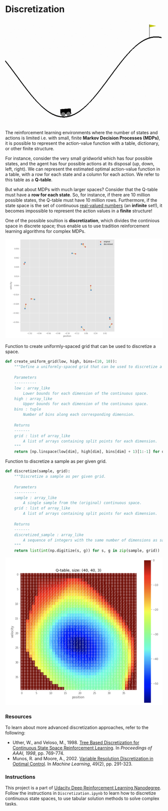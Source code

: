 # Discretization

![asset00001](asset/asset00001.png)

The reinforcement learning environments where the number of states and actions is limited i.e. with small, finite **Markov Decision Processes (MDPs)**, it is possible to represent the action-value function with a table, dictionary, or other finite structure.

For instance, consider the very small gridworld which has four possible states, and the agent has four possible actions at its disposal (up, down, left, right). We can represent the estimated optimal action-value function in a table, with a row for each state and a column for each action. We refer to this table as a **Q-table**.

But what about MDPs with much larger spaces? Consider that the Q-table must have a **row for each state**. So, for instance, if there are 10 million possible states, the Q-table must have 10 million rows. Furthermore, if the state space is the set of continuous [real-valued numbers](https://en.wikipedia.org/wiki/Real_number) (an **infinite** set!), it becomes impossible to represent the action values in a **finite** structure! 

One of the possible soultion is **discretization**, which divides the continious space in discrete space; thus enable us to use tradition reinforcement learning algorithms for complex MDPs.

![asset00004](asset/asset00004.png)

Function to create uniformly-spaced grid that can be used to discretize a space.

```python
def create_uniform_grid(low, high, bins=(10, 10)):
    """Define a uniformly-spaced grid that can be used to discretize a space.
    
    Parameters
    ----------
    low : array_like
        Lower bounds for each dimension of the continuous space.
    high : array_like
        Upper bounds for each dimension of the continuous space.
    bins : tuple
        Number of bins along each corresponding dimension.
    
    Returns
    -------
    grid : list of array_like
        A list of arrays containing split points for each dimension.
    """
    return [np.linspace(low[dim], high[dim], bins[dim] + 1)[1:-1] for dim in range(len(bins))]
```

Function to discretize a sample as per given grid.

```python
def discretize(sample, grid):
    """Discretize a sample as per given grid.
    
    Parameters
    ----------
    sample : array_like
        A single sample from the (original) continuous space.
    grid : list of array_like
        A list of arrays containing split points for each dimension.
    
    Returns
    -------
    discretized_sample : array_like
        A sequence of integers with the same number of dimensions as sample.
    """
    return list(int(np.digitize(s, g)) for s, g in zip(sample, grid))  # apply along each dimension
```

![asset00002](asset/asset00002.png)

### Resources

To learn about more advanced discretization approaches, refer to the following:

- Uther, W., and Veloso, M., 1998. [Tree Based Discretization for Continuous State Space Reinforcement Learning](http://www.cs.cmu.edu/~mmv/papers/will-aaai98.pdf). In _Proceedings of AAAI, 1998_, pp. 769-774.
- Munos, R. and Moore, A., 2002. [Variable Resolution Discretization in Optimal Control](https://link.springer.com/content/pdf/10.1023%2FA%3A1017992615625.pdf). In _Machine Learning_, 49(2), pp. 291-323.

### Instructions

This project is a part of [Udacity Deep Reinforcement Learning Nanodegree](https://www.udacity.com/course/deep-reinforcement-learning-nanodegree--nd893). Follow the instructions in `Discretization.ipynb` to learn how to discretize continuous state spaces, to use tabular solution methods to solve complex tasks.